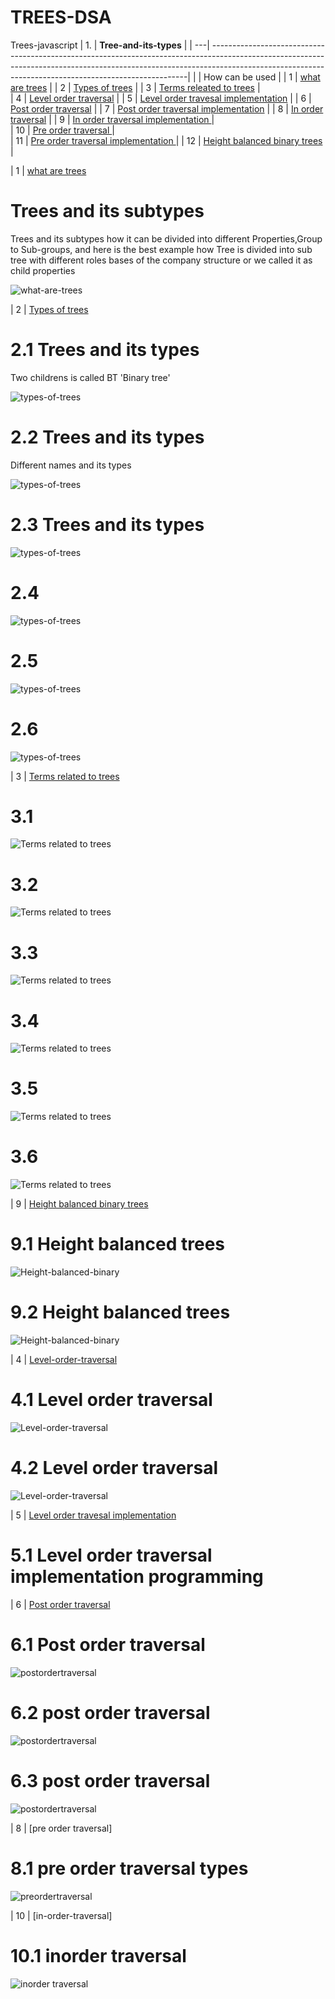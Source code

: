 # TREES-DSA
Trees-javascript
| 1. | **Tree-and-its-types**                                                                                                                                                        |
| ---| ------------------------------------------------------------------------------------------------------------------------------------------------------------------------------------------------------------------------------------|
|    | How can be used                                                                                                                                                          |
| 1 | [what are trees](#)                                                                                                                                                       |
| 2 | [Types of trees](#)                                                                                                                                                       |
| 3 | [Terms releated to trees](#)                                                                                                                                              |                                                                                                                                                         
| 4 | [Level order traversal](#)                                                                                                                                                |
| 5 | [Level order travesal implementation](#)                                                                                                                                  |
| 6 | [Post order traversal](#)                                                                                                                                                 |
| 7 | [Post order traversal implementation](#)                                                                                                                                  |
| 8 | [In order traversal](#)                                                                                                                                                   |
| 9 | [In order traversal implementation ](#)                                                                                                                      |  
| 10 | [Pre order traversal ](#)                                                                                                                                                |       
| 11 | [Pre order traversal implementation ](#)                                                                                                                                 | 
| 12 | [Height balanced binary trees](#)                                                                                                                           |
                                                                                                                                                                     
                                                                                                                                                                    



| 1 | [what are trees](#)  
# Trees and its subtypes
<p> Trees and its subtypes how it can be divided into different Properties,Group to Sub-groups, and here is the best example how Tree is divided into sub tree with different roles bases of the company structure or we called it as child properties </p> 

![what-are-trees](./whataretrees/image1.png)


| 2 | [Types of trees](#)    
# 2.1 Trees and its types
<p> Two childrens is called BT 'Binary tree' </p>

![types-of-trees](./typesoftrees/image1.png)

# 2.2 Trees and its types
<p> Different names and its types </p>

![types-of-trees](./typesoftrees/image2.png)

# 2.3 Trees and its types 

![types-of-trees](./typesoftrees/image3.png)

# 2.4 
![types-of-trees](./typesoftrees/image4.png)

# 2.5
![types-of-trees](./typesoftrees/image5.png)

# 2.6
![types-of-trees](./typesoftrees/image6.png)

| 3 | [Terms related to trees](#)

# 3.1
![Terms related to trees](./TermsrelatedtoTrees/image1.png)

# 3.2
![Terms related to trees](./TermsrelatedtoTrees/image2.png)

# 3.3
![Terms related to trees](./TermsrelatedtoTrees/image3.png)

# 3.4
![Terms related to trees](./TermsrelatedtoTrees/image4.png)

# 3.5
![Terms related to trees](./TermsrelatedtoTrees/image5.png)

# 3.6
![Terms related to trees](./TermsrelatedtoTrees/image6.png)



| 9 | [Height balanced binary trees](#)    
# 9.1 Height balanced trees
![Height-balanced-binary](./heightbalancedbinarytree/image1.png)

# 9.2 Height balanced trees
![Height-balanced-binary](./heightbalancedbinarytree/image2.png)


| 4 | [Level-order-traversal](#)
# 4.1 Level order traversal
![Level-order-traversal](./levelordertraversal/image1.png)


# 4.2 Level order traversal
![Level-order-traversal](./levelordertraversal/image2.png)


| 5 | [Level order travesal implementation](#)
# 5.1 Level order traversal implementation programming


| 6 | [Post order traversal](#) 
# 6.1 Post order traversal
![postordertraversal](./postordertraversal/image1.png)

# 6.2 post order traversal
![postordertraversal](./postordertraversal/image2.png)

# 6.3 post order traversal
![postordertraversal](./postordertraversal/image3.png)

| 8 | [pre order traversal]
# 8.1 pre order traversal types
![preordertraversal](./preordertraversal/image1.png)


| 10 | [in-order-traversal]
# 10.1 inorder traversal
![inorder traversal](./inordertraversal/image1.png)

